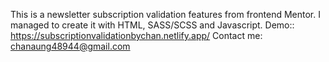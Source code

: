 This is a newsletter subscription validation features from frontend Mentor.
I managed to create it with HTML,  SASS/SCSS and Javascript.
Demo::  https://subscriptionvalidationbychan.netlify.app/
Contact me: chanaung48944@gmail.com
